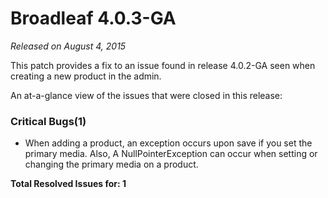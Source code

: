 # Broadleaf 4.0.3-GA

_Released on August 4, 2015_

This patch provides a fix to an issue found in release 4.0.2-GA seen when creating a new product in the admin.

An at-a-glance view of the issues that were closed in this release:

### Critical Bugs(1)
- When adding a product, an exception occurs upon save if you set the primary media. Also, A NullPointerException can occur when setting or changing the primary media on a product.

**Total Resolved Issues for: 1**
